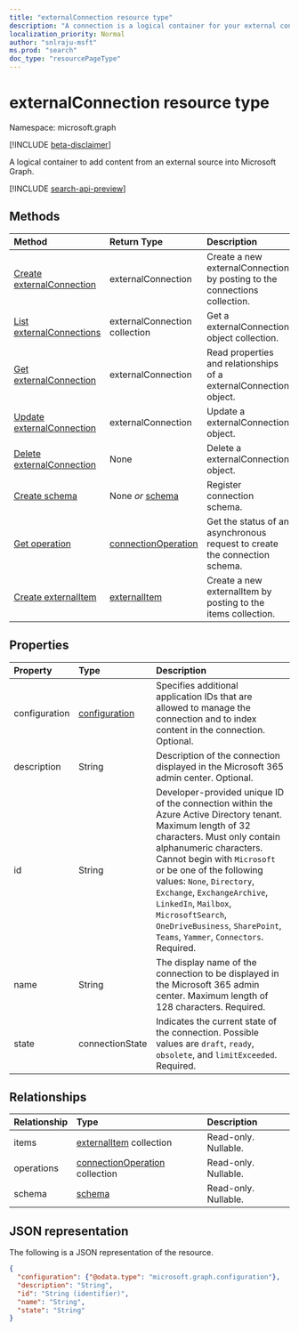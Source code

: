 ```yaml
---
title: "externalConnection resource type"
description: "A connection is a logical container for your external content in Microsoft Graph"
localization_priority: Normal
author: "snlraju-msft"
ms.prod: "search"
doc_type: "resourcePageType"
---
```


# externalConnection resource type

Namespace: microsoft.graph

[!INCLUDE [beta-disclaimer](../../includes/beta-disclaimer.md)]

A logical container to add content from an external source into Microsoft Graph.

[!INCLUDE [search-api-preview](../../includes/search-api-preview-signup.md)]

## Methods

| Method                                                           | Return Type                                   | Description |
|:-----------------------------------------------------------------|:----------------------------------------------|:--|
| [Create externalConnection](../api/external-post-connections.md) | externalConnection                            | Create a new externalConnection by posting to the connections collection. |
| [List externalConnections](../api/externalconnection-list.md)    | externalConnection collection                 | Get a externalConnection object collection. |
| [Get externalConnection](../api/externalconnection-get.md)       | externalConnection                            | Read properties and relationships of a externalConnection object. |
| [Update externalConnection](../api/externalconnection-update.md) | externalConnection                            | Update a externalConnection object. |
| [Delete externalConnection](../api/externalconnection-delete.md) | None                                          | Delete a externalConnection object. |
| [Create schema](../api/externalconnection-post-schema.md)        | None *or* [schema](schema.md)                 | Register connection schema. |
| [Get operation](../api/connectionoperation-get.md)               | [connectionOperation](connectionoperation.md) | Get the status of an asynchronous request to create the connection schema. |
| [Create externalItem](../api/externalconnection-put-items.md)    | [externalItem](externalitem.md)               | Create a new externalItem by posting to the items collection. |

## Properties

| Property      | Type                              | Description |
|:--------------|:----------------------------------|:------------|
| configuration | [configuration](configuration.md) | Specifies additional application IDs that are allowed to manage the connection and to index content in the connection. Optional. |
| description   | String                            | Description of the connection displayed in the Microsoft 365 admin center. Optional. |
| id            | String                            | Developer-provided unique ID of the connection within the Azure Active Directory tenant. Maximum length of 32 characters. Must only contain alphanumeric characters. Cannot begin with `Microsoft` or be one of the following values: `None`, `Directory`, `Exchange`, `ExchangeArchive`, `LinkedIn`, `Mailbox`, `MicrosoftSearch`, `OneDriveBusiness`, `SharePoint`, `Teams`, `Yammer`, `Connectors`. Required. |
| name          | String                            | The display name of the connection to be displayed in the Microsoft 365 admin center. Maximum length of 128 characters. Required. |
| state         | connectionState                   | Indicates the current state of the connection. Possible values are `draft`, `ready`, `obsolete`, and `limitExceeded`. Required. |

## Relationships

| Relationship | Type                                                     | Description |
|:-------------|:---------------------------------------------------------|:---|
| items        | [externalItem](externalitem.md) collection               | Read-only. Nullable. |
| operations   | [connectionOperation](connectionoperation.md) collection | Read-only. Nullable. |
| schema       | [schema](schema.md)                                      | Read-only. Nullable. |

## JSON representation

The following is a JSON representation of the resource.

<!-- {
  "blockType": "resource",
  "optionalProperties": [

  ],
  "@odata.type": "microsoft.graph.externalConnection",
  "keyProperty": "id"
}-->

```json
{
  "configuration": {"@odata.type": "microsoft.graph.configuration"},
  "description": "String",
  "id": "String (identifier)",
  "name": "String",
  "state": "String"
}
```

<!-- uuid: 16cd6b66-4b1a-43a1-adaf-3a886856ed98
2019-02-04 14:57:30 UTC -->
<!-- {
  "type": "#page.annotation",
  "description": "connection resource",
  "keywords": "",
  "section": "documentation",
  "tocPath": ""
}-->
